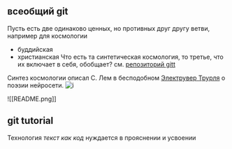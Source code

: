 ## всеобщий git
Пусть есть две одинаково ценных, но противных друг другу ветви, например для космологии
- буддийская
- христианская
Что есть та синтетическая космология, то третье, что их включает в себя, обобщает? см. [репозиторий gitt](git@github.com:mbrzn/gitt.git)

Синтез космологии описал С. Лем в бесподобном [Электрувер Трурля](https://youtu.be/7LDNN5RFpB8?t=6392) о поэзии нейросети. ![i](https://avatars.mds.yandex.net/i?id=6dc8fb9398291c1114c68af8dd7a692f-5235227-images-thumbs&n=13)

![[README.png]]
##  git tutorial

Технология *текст как код* нуждается в прояснении и усвоении
